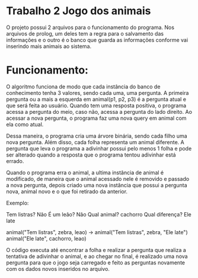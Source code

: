 # Trabalho 2 Jogo dos animais

O projeto possui 2 arquivos para o funcionamento do programa. Nos arquivos de prolog, um deles tem a regra para o salvamento das informações e o outro é o banco que guarda as informações conforme vai inserindo mais animais
ao sistema.

# Funcionamento:
O algoritmo funciona de modo que cada instância do banco de conhecimento tenha 3 valores, sendo cada uma, uma pergunta. A primeira pergunta ou a mais a esquerda em animal(p1, p2, p3) é a pergunta atual e que será
feita ao usuário. Quando tem uma resposta positiva, o programa acessa a pergunta do meio, caso não, acessa a pergunta do lado direito. Ao acessar a nova pergunta, o programa faz uma nova query em animal com ela como
atual.

Dessa maneira, o programa cria uma árvore binária, sendo cada filho uma nova pergunta. Além disso, cada folha representa um animal diferente. A pergunta que leva o programa a adivinhar possui pelo menos 1 folha e pode 
ser alterado quando a resposta que o programa tentou adivinhar está errado.

Quando o programa erra o animal, a ultima instância de animal é modificado, de maneira que o animal acessado nele é removido e passado a nova pergunta, depois criado uma nova instância que possui a pergunta nova, animal
novo e o que foi retirado da anterior.

Exemplo:

Tem listras? Não
É um leão? Não
Qual animal? cachorro
Qual diferença? Ele late


animal("Tem listras", zebra, leao) -> animal("Tem listras", zebra, "Ele late") animal("Ele late", cachorro, leao)


O código executa até encontrar a folha e realizar a pergunta que realiza a tentativa de adivinhar o animal, e ao chegar no final, é realizado uma nova pergunta para que o jogo seja carregado e feito as perguntas 
novamente com os dados novos inseridos no arquivo.
